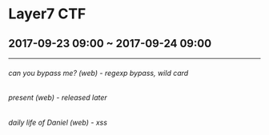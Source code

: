 Layer7 CTF
=============
2017-09-23 09:00 ~ 2017-09-24 09:00
-------------

--------------------------------------
###### can you bypass me? (web) - regexp bypass, wild card
###### present (web) - released later
###### daily life of Daniel (web) - xss
